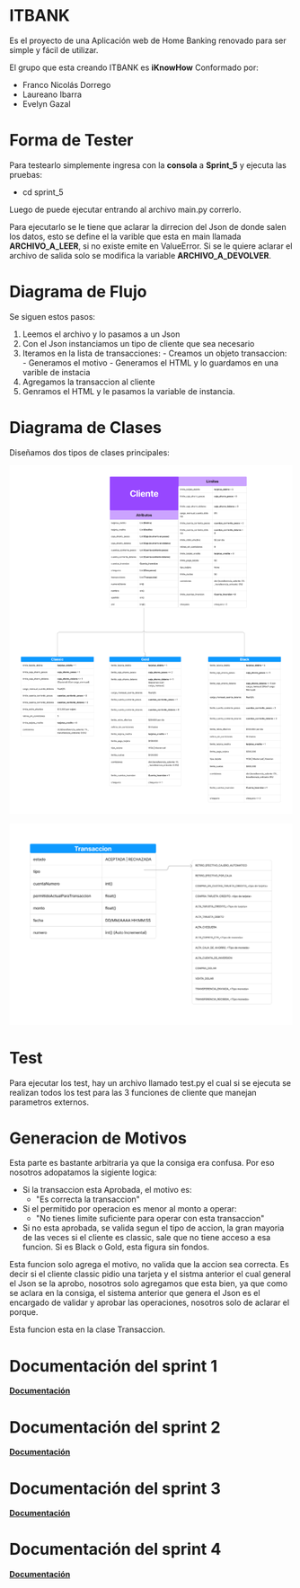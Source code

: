 ﻿# ITBANK
Es el proyecto de una Aplicación web de Home Banking renovado para ser simple y fácil de utilizar.

El grupo que esta creando ITBANK es **iKnowHow** Conformado por: 
  - Franco Nicolás Dorrego
  - Laureano Ibarra
  - Evelyn Gazal

# Forma de Tester

Para testearlo simplemente ingresa con la **consola** a **Sprint_5** y ejecuta las pruebas:

- cd sprint_5

Luego de puede ejecutar entrando al archivo main.py correrlo. 

Para ejecutarlo se le tiene que aclarar la dirrecion del Json de donde salen los datos, esto se define el la varible que esta en main llamada 
**ARCHIVO_A_LEER**, si no existe emite en ValueError. Si se le quiere aclarar el archivo de salida solo se modifica la variable **ARCHIVO_A_DEVOLVER**.


## <h1>Diagrama de Flujo</h1>

Se siguen estos pasos: 

 1. Leemos el archivo y lo pasamos a un Json
 2. Con el Json instanciamos un tipo de cliente que sea necesario
 3. Iteramos en la lista de transacciones:
		 - Creamos un objeto transaccion:
		 - Generamos el motivo
		 - Generamos el HTML y lo guardamos en una varible de instacia
 4. Agregamos la transaccion al cliente
 5. Genramos el HTML y le pasamos la variable de instancia.


## <h1>Diagrama de Clases</h1>

Diseñamos dos tipos de clases principales:

 **![](./docs/cliente.png)**

 **![](./docs/transaccion.png)**

## <h1>Test</h1>

Para ejecutar los test, hay un archivo llamado test.py el cual si se ejecuta se realizan todos los test para las 3 funciones de cliente que manejan parametros externos.

## <h1>Generacion de Motivos</h1>

Esta parte es bastante arbitraria ya que la consiga era confusa. Por eso nosotros adopatamos la sigiente logica:

- Si la transaccion esta Aprobada, el motivo es:
	- "Es correcta la transaccion"
- Si el permitido por operacion es menor al monto a operar:
	- "No tienes limite suficiente para operar con esta transaccion"
- Si no esta aprobada, se valida segun el tipo de accion, la gran mayoria de las veces si el cliente es classic, sale que no tiene acceso a esa funcion. Si es Black o Gold, esta figura sin fondos.

Esta funcion solo agrega el motivo, no valida que la accion sea correcta. 
Es decir si el cliente classic pidio una tarjeta y el sistma anterior el cual general el Json se la aprobo, nosotros solo agregamos que esta bien, ya que como se aclara en la consiga, el sistema anterior que genera el Json es el encargado de validar y aprobar las operaciones, nosotros solo de aclarar el porque.

Esta funcion esta en la clase Transaccion.


## <h1>Documentación del sprint 1</h1>

**[Documentación](./sprint_1/README.md)**

## <h1>Documentación del sprint 2</h1>

**[Documentación](./sprint_2/README_Sprint_2.md)**

## <h1>Documentación del sprint 3</h1>

**[Documentación](./sprint_3/README_Sprint_3.md)**

## <h1>Documentación del sprint 4</h1>

**[Documentación](./sprint_4/README.md)**
